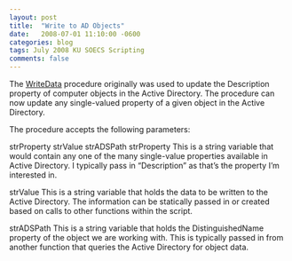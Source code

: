 ```yaml
---
layout: post
title:  "Write to AD Objects"
date:   2008-07-01 11:10:00 -0600
categories: blog
tags: July 2008 KU SOECS Scripting
comments: false
---
```

The [WriteData](https://github.com/jeffpatton1971/mod-posh/blob/master/vbs/playground/procedures/WriteData.txt) procedure originally was used to update the Description property of computer objects in the Active Directory. The procedure can now update any single-valued property of a given object in the Active Directory.

The procedure accepts the following parameters:

strProperty
strValue
strADSPath
strProperty
This is a string variable that would contain any one of the many single-value properties available in Active Directory. I typically pass in “Description” as that’s the property I’m interested in.

strValue
This is a string variable that holds the data to be written to the Active Directory. The information can be statically passed in or created based on calls to other functions within the script.

strADSPath
This is a string variable that holds the DistinguishedName property of the object we are working with. This is typically passed in from another function that queries the Active Directory for object data.
